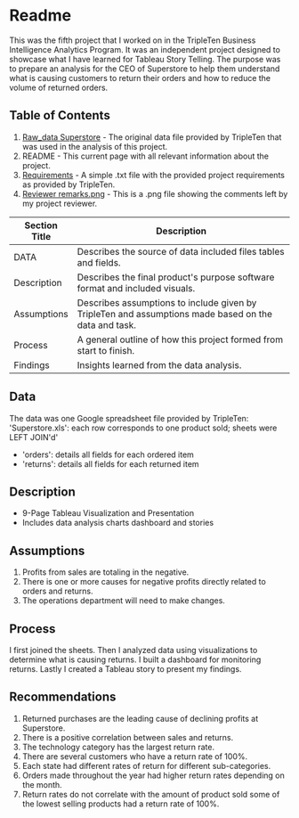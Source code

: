 
# Readme

This was the fifth project that I worked on in the TripleTen Business Intelligence Analytics Program. It was an independent project designed to showcase what I have learned for Tableau Story Telling. The purpose was to prepare an analysis for the CEO of Superstore to help them understand what is causing customers to return their orders and how to reduce the volume of returned orders.


## Table of Contents

1. [Raw_data Superstore](https://github.com/mudumbaigth/Dataprojects_Tripleten/blob/main/Superstore%20Returns/Raw_data%20Superstore.xls) - The original data file provided by TripleTen that was used in the analysis of this project.
2. README - This current page with all relevant information about the project.
3. [Requirements](https://github.com/mudumbaigth/Dataprojects_Tripleten/blob/main/Superstore%20Returns/Requirements.txt) - A simple .txt file with the provided project requirements as provided by TripleTen.
4. [Reviewer remarks.png](https://github.com/mudumbaigth/Dataprojects_Tripleten/blob/main/Superstore%20Returns/Reviewer%20remarks.png) - This is a .png file showing the comments left by my project reviewer.

| Section Title | Description |
| ------------- | ----------- |
| DATA          | Describes the source of data included files tables and fields. |
| Description   | Describes the final product's purpose software format and included visuals. |
| Assumptions   | Describes assumptions to include given by TripleTen and assumptions made based on the data and task. |
| Process       | A general outline of how this project formed from start to finish. |
| Findings      | Insights learned from the data analysis. |

## Data

The data was one Google spreadsheet file provided by TripleTen:
'Superstore.xls': each row corresponds to one product sold; sheets were LEFT JOIN'd'
- 'orders': details all fields for each ordered item
- 'returns': details all fields for each returned item

## Description

- 9-Page Tableau Visualization and Presentation
- Includes data analysis charts dashboard and stories

## Assumptions

1. Profits from sales are totaling in the negative.
2. There is one or more causes for negative profits directly related to orders and returns.
3. The operations department will need to make changes.

## Process

I first joined the sheets. Then I analyzed data using visualizations to determine what is causing returns. I built a dashboard for monitoring returns. Lastly I created a Tableau story to present my findings.

## Recommendations

1. Returned purchases are the leading cause of declining profits at Superstore.
2. There is a positive correlation between sales and returns.
3. The technology category has the largest return rate.
4. There are several customers who have a return rate of 100%.
5. Each state had different rates of return for different sub-categories.
6. Orders made throughout the year had higher return rates depending on the month.
7. Return rates do not correlate with the amount of product sold some of the lowest selling products had a return rate of 100%.
